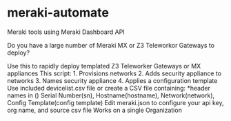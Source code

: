 # meraki-automate
Meraki tools using Meraki Dashboard API

Do you have a large number of Meraki MX or Z3 Teleworkor Gateways to deploy?

Use this to rapidly deploy templated Z3 Teleworker Gateways or MX appliances
This script:
    1. Provisions networks
    2. Adds security appliance to networks
    3. Names security appliance
    4. Applies a configuration template
Use included devicelist.csv file or create a CSV file containing:
*header names in ()
    Serial Number(sn),
    Hostname(hostname),
    Network(network),
    Config Template(config template)
Edit meraki.json to configure your api key, org name, and source csv file
Works on a single Organization
